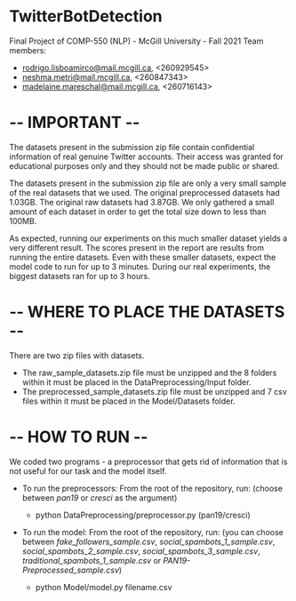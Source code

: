 # TwitterBotDetection
Final Project of COMP-550 (NLP) - McGill University - Fall 2021
Team members:
- <rodrigo.lisboamirco@mail.mcgill.ca>, <260929545>
- <neshma.metri@mail.mcgill.ca>, <260847343>
- <madelaine.mareschal@mail.mcgill.ca>, <260716143>

# -- IMPORTANT -- 
The datasets present in the submission zip file contain confidential information of real genuine Twitter accounts.
Their access was granted for educational purposes only and they should not be made public or shared.

The datasets present in the submission zip file are only a very small sample of the real datasets that we used.
The original preprocessed datasets had 1.03GB. The original raw datasets had 3.87GB.
We only gathered a small amount of each dataset in order to get the total size down to less than 100MB.

As expected, running our experiments on this much smaller dataset yields a very different result.
The scores present in the report are results from running the entire datasets.
Even with these smaller datasets, expect the model code to run for up to 3 minutes.
During our real experiments, the biggest datasets ran for up to 3 hours.

# -- WHERE TO PLACE THE DATASETS --
There are two zip files with datasets.
- The raw_sample_datasets.zip file must be unzipped and the 8 folders within it must be placed in the DataPreprocessing/Input folder.
- The preprocessed_sample_datasets.zip file must be unzipped and 7 csv files within it must be placed in the Model/Datasets folder.

# -- HOW TO RUN --
We coded two programs - a preprocessor that gets rid of information that is not useful for our task and the model itself.

- To run the preprocessors:
From the root of the repository, run: (choose between *pan19* or *cresci* as the argument)
    - python DataPreprocessing/preprocessor.py (pan19/cresci)

- To run the model:
From the root of the repository, run: (you can choose between *fake_followers_sample.csv*, *social_spambots_1_sample.csv*, *social_spambots_2_sample.csv*, *social_spambots_3_sample.csv*, *traditional_spambots_1_sample.csv* or *PAN19-Preprocessed_sample.csv*)
    - python Model/model.py filename.csv

